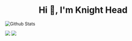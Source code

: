 <h1 align="center">Hi 👋, I'm Knight Head</h1>

![Github Stats](https://github-readme-stats.vercel.app/api?username=knighthead12&bg_color=30,e96443,904e95&title_color=fff&text_color=fff)

![](https://raw.githubusercontent.com/knighthead12/github-stats-transparent/output/generated/overview.svg)
![](https://raw.githubusercontent.com/knighthead12/github-stats-transparent/output/generated/languages.svg)

